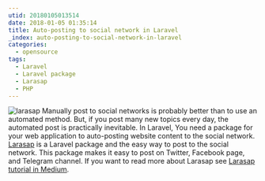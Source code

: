 ```yaml
---
utid: 20180105013514
date: 2018-01-05 01:35:14
title: Auto-posting to social network in Laravel
_index: auto-posting-to-social-network-in-laravel
categories:
  - opensource
tags:
  - Laravel
  - Laravel package
  - Larasap
  - PHP
---
```


![larasap](Larasap-package.jpeg)
Manually post to social networks is probably better than to use an automated method. But, if you post many new topics every day, the automated post is practically inevitable.
In Laravel, You need a package for your web application to auto-posting website content to the social network.
[Larasap](https://github.com/toolkito/laravel-social-auto-posting) is a Laravel package and the easy way to post to the social network. This package makes it easy to post on Twitter, Facebook page, and Telegram channel.
If you want to read more about Larasap see [Larasap tutorial in Medium](https://medium.com/@alihesari/auto-posting-to-social-network-in-laravel-c05cb51af142).